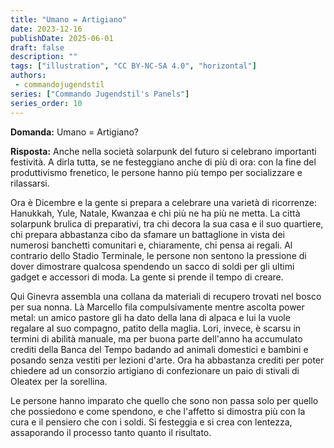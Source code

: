 ```yaml
---
title: "Umano = Artigiano"
date: 2023-12-16
publishDate: 2025-06-01
draft: false
description: ""
tags: ["illustration", "CC BY-NC-SA 4.0", "horizontal"]
authors:
 - commandojugendstil
series: ["Commando Jugendstil's Panels"]
series_order: 10
---
```


**Domanda:**
Umano = Artigiano?

**Risposta:**
Anche nella società solarpunk del futuro si celebrano importanti festività. A dirla tutta, se ne festeggiano anche di più di ora: con la fine del produttivismo frenetico, le persone hanno più tempo per socializzare e rilassarsi.

Ora è Dicembre e la gente si prepara a celebrare una varietà di ricorrenze: Hanukkah, Yule, Natale, Kwanzaa e chi più ne ha più ne metta. La città solarpunk brulica di preparativi, tra chi decora la sua casa e il suo quartiere, chi prepara abbastanza cibo da sfamare un battaglione in vista dei numerosi banchetti comunitari e, chiaramente, chi pensa ai regali. Al contrario dello Stadio Terminale, le persone non sentono la pressione di dover dimostrare qualcosa spendendo un sacco di soldi per gli ultimi gadget e accessori di moda. La gente si prende il tempo di creare.

Qui Ginevra assembla una collana da materiali di recupero trovati nel bosco per sua nonna. Là Marcello fila compulsivamente mentre ascolta power metal: un amico pastore gli ha dato della lana di alpaca e lui la vuole regalare al suo compagno, patito della maglia.
Lori, invece, è scarsu in termini di abilità manuale, ma per buona parte dell'anno ha accumulato crediti della Banca del Tempo badando ad animali domestici e bambini e posando senza vestiti per lezioni d'arte. Ora ha abbastanza crediti per poter chiedere ad un consorzio artigiano di confezionare un paio di stivali di Oleatex per la sorellina.

Le persone hanno imparato che quello che sono non passa solo per quello che possiedono e come spendono, e che l'affetto si dimostra più con la cura e il pensiero che con i soldi. Si festeggia e si crea con lentezza, assaporando il processo tanto quanto il risultato.
